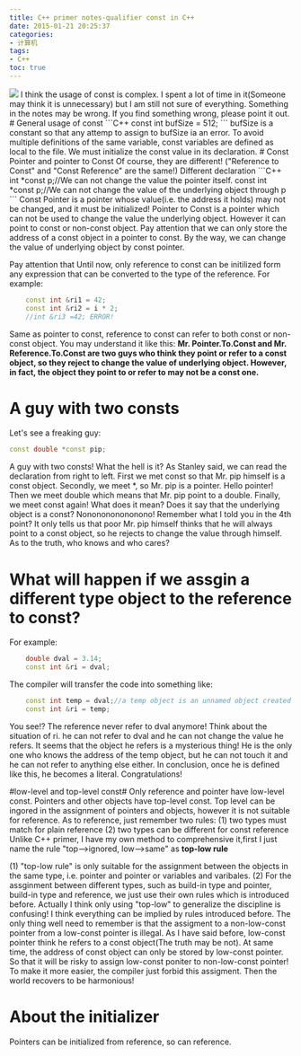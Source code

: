 ```yaml
---
title: C++ primer notes-qualifier const in C++
date: 2015-01-21 20:25:37
categories:
- 计算机
tags:
- C++
toc: true
---
```

<img src="http://7bv8rz.com1.z0.glb.clouddn.com/20150121-qualifier-const-in-cpp/const.png" class="img-topic" />
I think the usage of const is complex. I spent a lot of time in it(Someone may think it is unnecessary) but I am still not sure of everything. Something in the notes may be wrong. If you find something wrong, please point it out.
# General usage of const
```C++
const int bufSize = 512;
```
bufSize is a constant so that any attemp to assign to bufSize ia an error.
To avoid multiple definitions of the same variable, const variables are defined as local to the file.
We must initialize the const value in its declaration.
<!--more -->
# Const Pointer and pointer to Const
Of course, they are different!
("Reference to Const" and "Const Reference" are the same!)
Different declaration
```C++
	int *const p;//We can not change the value the pointer itself.
	const int *const p;//We can not change the value of the underlying object through p
```
Const Pointer is a pointer whose value(i.e. the address it holds) may not be changed, and it must be initialized!
Pointer to Const is a pointer which can not be used to change the value the underlying object. However it can point to const or non-const object.
Pay attention that we can only store the address of a const object in a pointer to const.
By the way, we can change the value of underlying object by const pointer.


Pay attention that
Until now, only reference to const can be initilized form any expression that can be converted to the type of the reference.
For example:
```C++
	const int &ri1 = 42;
	const int &ri2 = i * 2;
	//int &ri3 =42; ERROR!
```
Same as pointer to const, reference to const can refer to both const or non-const object.
You may understand it like this:
**Mr. Pointer.To.Const and Mr. Reference.To.Const are two guys who think they point or refer to a const object, so they reject to change the value of underlying object. However, in fact, the object they point to or refer to may not be a const one.**


# A guy with two consts
Let's see a freaking guy:
```C++
const double *const pip;
```
A guy with two consts! What the hell is it? As Stanley said, we can read the declaration from right to left. First we met const so that Mr. pip himself is a const object. Secondly, we meet *, so Mr. pip is a pointer. Hello pointer! Then we meet double which means that Mr. pip point to a double. Finally, we meet const again! What does it mean? Does it say that the underlying object is a const? Nononononononono! Remember what I told you in the 4th point? It only tells us that poor Mr. pip himself thinks that he will always point to a const object, so he rejects to change the value through himself. As to the truth, who knows and who cares?

# What will happen if we assgin a different type object to the reference to const?
For example:
```C++
	double dval = 3.14;
	const int &ri = dval;
```
The compiler will transfer the code into something like:
```C++
	const int temp = dval;//a temp object is an unnamed object created by the compiler
	const int &ri = temp;
```
You see!? The reference never refer to dval anymore! Think about the situation of ri. he can not refer to dval and he can not change the value he refers. It seems that the object he refers is a mysterious thing! He is the only one who knows the address of the temp object, but he can not touch it and he can not refer to anything else either. In conclusion, once he is defined like this, he becomes a literal. Congratulations!

#low-level and top-level const#
Only reference and pointer have low-level const.
Pointers and other objects have top-level const.
Top level can be ingored in the assignment of pointers and objects, however it is not suitable for reference.
As to reference, just remember two rules:
(1) two types must match for plain reference
(2) two types can be different for const reference
Unlike C++ primer, I have my own method to comprehensive it,first I just name the rule "top-->ignored, low-->same" as **top-low rule**

(1)  "top-low rule" is only suitable for the assignment between the objects in the same type, i.e. pointer and pointer or variables and varibales.
(2) For the assginment between different types, such as build-in type and pointer, build-in type and reference, we just use their own rules which is introduced before.
Actually I think only using "top-low" to generalize the discipline is confusing!
I think everything can be implied by rules introduced before. The only thing well need to remember is that the assigment to a non-low-const pointer from a low-const pointer is illegal. As I have said before, low-const pointer think he refers to a const object(The truth may be not). At same time, the address of const object can only be stored by low-const pointer. So that it will be risky to assign low-const poniter to non-low-const pointer! To make it more easier, the compiler just forbid this assigment. Then the world recovers to be harmonious!

# About the initializer
Pointers can be initialized from reference, so can reference.
